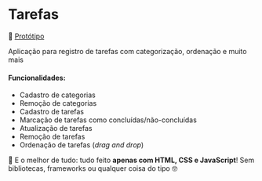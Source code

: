 # Tarefas

🎨 [Protótipo](https://www.figma.com/design/qHDS8Lux8oq2uXekaaIQVT/Tarefas?node-id=0-1&t=uQiwvVWJUvaaGjew-1)

Aplicação para registro de tarefas com categorização, ordenação e muito mais

#### Funcionalidades:

- Cadastro de categorias
- Remoção de categorias
- Cadastro de tarefas
- Marcação de tarefas como concluídas/não-concluídas
- Atualização de tarefas
- Remoção de tarefas
- Ordenação de tarefas (_drag and drop_)

🚀 E o melhor de tudo: tudo feito **apenas com HTML, CSS e JavaScript**! Sem bibliotecas, frameworks ou qualquer coisa do tipo 🤓
